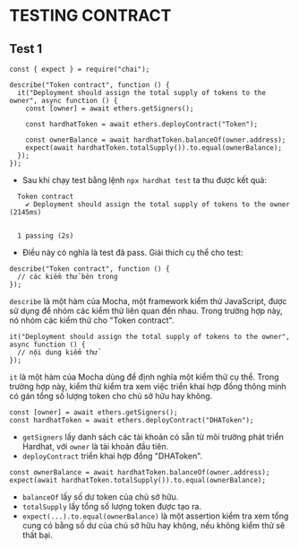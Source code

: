 # TESTING CONTRACT 

## Test 1 
```sol
const { expect } = require("chai");

describe("Token contract", function () {
  it("Deployment should assign the total supply of tokens to the owner", async function () {
    const [owner] = await ethers.getSigners();

    const hardhatToken = await ethers.deployContract("Token");

    const ownerBalance = await hardhatToken.balanceOf(owner.address);
    expect(await hardhatToken.totalSupply()).to.equal(ownerBalance);
  });
});
```

- Sau khi chạy test bằng lệnh `npx hardhat test` ta thu được kết quả:
```
  Token contract
    ✔ Deployment should assign the total supply of tokens to the owner (2145ms)


  1 passing (2s)
```
- Điều này có nghĩa là test đã pass. Giải thích cụ thể cho test:

```sol
describe("Token contract", function () {
  // các kiểm thử bên trong
});
```
`describe` là một hàm của Mocha, một framework kiểm thử JavaScript, được sử dụng để nhóm các kiểm thử liên quan đến nhau. Trong trường hợp này, nó nhóm các kiểm thử cho "Token contract".

```sol
it("Deployment should assign the total supply of tokens to the owner", async function () {
  // nội dung kiểm thử
});
```
`it` là một hàm của Mocha dùng để định nghĩa một kiểm thử cụ thể. Trong trường hợp này, kiểm thử kiểm tra xem việc triển khai hợp đồng thông minh có gán tổng số lượng token cho chủ sở hữu hay không.

```sol
const [owner] = await ethers.getSigners();
const hardhatToken = await ethers.deployContract("DHAToken");
```
* `getSigners` lấy danh sách các tài khoản có sẵn từ môi trường phát triển Hardhat, với `owner` là tài khoản đầu tiên.
* `deployContract` triển khai hợp đồng "DHAToken".

```sol
const ownerBalance = await hardhatToken.balanceOf(owner.address);
expect(await hardhatToken.totalSupply()).to.equal(ownerBalance);
```
* `balanceOf` lấy số dư token của chủ sở hữu.
* `totalSupply` lấy tổng số lượng token được tạo ra.
* `expect(...).to.equal(ownerBalance)` là một assertion kiểm tra xem tổng cung có bằng số dư của chủ sở hữu hay không, nếu không kiểm thử sẽ thất bại.



